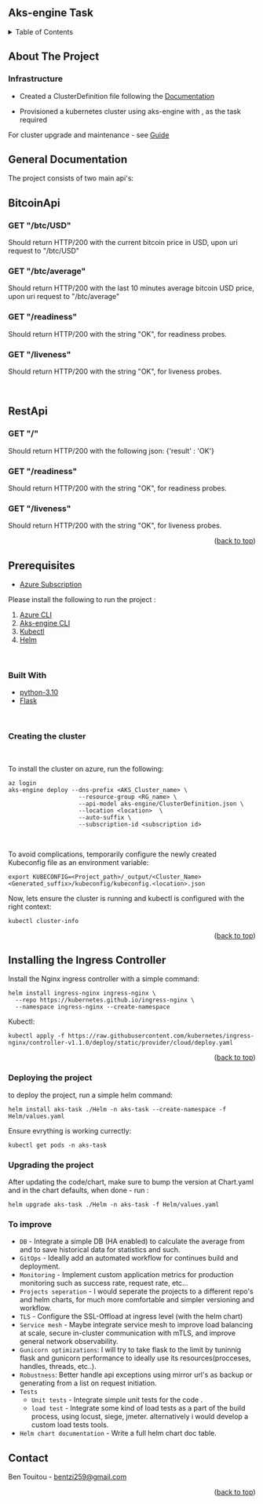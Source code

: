 ## Aks-engine Task
<!-- TABLE OF CONTENTS -->
<details>
  <summary>Table of Contents</summary>
  <ol>
    <li><a href="#about-the-project">About The Project</a></li>
    <li><a href="#general-documentation">General Documentation</a></li>
    <li><a href="#prerequisites">Prerequisites</a></li>
    <li><a href="#built-with">Built With</a></li>
    <li><a href="#creating-the-cluster">Creating the cluster</a></li>
    <li><a href="#deploying-the-project">Deploy the project</a></li>
    <li><a href="#to-improve">To improve</a></li>
    <li><a href="#contact">Contact</a></li>
  </ol>
</details>

## About The Project

### Infrastructure

* Created a ClusterDefinition file following the [Documentation](https://github.com/Azure/aks-engine/blob/master/docs/topics/clusterdefinitions.md)


* Provisioned a kubernetes cluster using aks-engine with  , as the task required

For cluster upgrade and maintenance - see [Guide](https://github.com/Azure/aks-engine/blob/master/docs/topics/upgrade.md)


## General Documentation

The project consists of two main api's:

## BitcoinApi

### GET "/btc/USD"

Should return HTTP/200 with the current bitcoin price in USD, upon uri request to "/btc/USD"  

### GET "/btc/average"

Should return HTTP/200 with the last 10 minutes average bitcoin USD price, upon uri request to "/btc/average"  

### GET "/readiness"

Should return HTTP/200 with the string "OK", for readiness probes.

### GET "/liveness"

Should return HTTP/200 with the string "OK", for liveness probes.

<br/>

## RestApi

### GET "/"

Should return HTTP/200 with the following json: {'result' : 'OK'}

### GET "/readiness"

Should return HTTP/200 with the string "OK", for readiness probes.

### GET "/liveness"

Should return HTTP/200 with the string "OK", for liveness probes.

<p align="right">(<a href="#top">back to top</a>)</p>

## Prerequisites

* [Azure Subscription](https://azure.microsoft.com/en-us/)

Please install the following to run the project :

1. [Azure CLI](https://docs.microsoft.com/en-us/cli/azure/install-azure-cli)
2. [Aks-engine CLI](https://github.com/Azure/aks-engine/blob/master/docs/tutorials/quickstart.md#install-the-aks-engine-command-line-tool)
3. [Kubectl](https://kubernetes.io/docs/tasks/tools/)
4. [Helm](https://helm.sh/docs/intro/install/)

<br/>

### Built With

* [python-3.10](https://python.org/)
* [Flask](https://flask.palletsprojects.com/en/2.1.x/quickstart/)

<br/>

### Creating the cluster

<br/>

To install the cluster on azure, run the following:

```console
az login
aks-engine deploy --dns-prefix <AKS_Cluster_name> \
                    --resource-group <RG_name> \
                    --api-model aks-engine/ClusterDefinition.json \
                    --location <location>  \
                    --auto-suffix \ 
                    --subscription-id <subscription id>
```

<br/>

To avoid complications, temporarily configure the newly created Kubeconfig file as an environment variable:

```console
export KUBECONFIG=<Project_path>/_output/<Cluster_Name><Generated_suffix>/kubeconfig/kubeconfig.<location>.json
```

Now, lets ensure the cluster is running and kubectl is configured with the right context:

```console
kubectl cluster-info
```

<p align="right">(<a href="#top">back to top</a>)</p>

## Installing the Ingress Controller

Install the Nginx ingress controller with a simple command:

```console
helm install ingress-nginx ingress-nginx \
  --repo https://kubernetes.github.io/ingress-nginx \
  --namespace ingress-nginx --create-namespace
```

Kubectl:

```console
kubectl apply -f https://raw.githubusercontent.com/kubernetes/ingress-nginx/controller-v1.1.0/deploy/static/provider/cloud/deploy.yaml
```

<p align="right">(<a href="#top">back to top</a>)</p>

### Deploying the project

to deploy the project, run a simple helm command:

```console
helm install aks-task ./Helm -n aks-task --create-namespace -f Helm/values.yaml 
```

Ensure evrything is working currectly:

```console
kubectl get pods -n aks-task
```

### Upgrading the project

After updating the code/chart, make sure to bump the version at Chart.yaml and in the chart defaults, when done - run :

```console
helm upgrade aks-task ./Helm -n aks-task -f Helm/values.yaml 
```

### To improve

* `DB` - Integrate a simple DB (HA enabled) to calculate the average from and to save historical data for statistics and such.
* `GitOps` - Ideally add an automated workflow for continues build and deployment.
* `Monitoring` - Implement custom application metrics for production monitoring such as success rate, request rate, etc...  
* `Projects seperation` - I would seperate the projects to a different repo's and helm charts, for much more comfortable and simpler versioning and workflow.  
* `TLS` - Configure the SSL-Offload at ingress level (with the helm chart)
* `Service mesh` - Maybe integrate service mesh to improve load balancing at scale, secure in-cluster communication with mTLS, and improve general network observability.
* `Gunicorn optimizations`: I will try to take flask to the limit by tuninnig flask and gunicorn performance to ideally use its resources(procceses, handles, threads, etc..).  
* `Robustness`: Better handle api exceptions using mirror url's as backup or generating from a list on request initiation.
* `Tests`
  * `Unit tests` - Integrate simple unit tests for the code .
  * `load test` - Integrate some kind of load tests as a part of the build process, using locust, siege, jmeter. alternatively i would develop a custom load tests tools.
* `Helm chart documentation` - Write a full helm chart doc table. 

## Contact

Ben Touitou - bentzi259@gmail.com


<p align="right">(<a href="#top">back to top</a>)</p>
